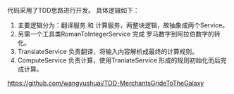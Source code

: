 代码采用了TDD思路进行开发。
具体逻辑如下：
 1. 主要逻辑分为：翻译服务 和 计算服务，两整块逻辑，故抽象成两个Service。 
 2. 另需一个工具类RomanToIntegerService 完成 罗马数字到阿拉伯数字的转化。
 3. TranslateService 负责翻译，将输入内容解析成最终的计算规则。
 4. ComputeService 负责计算，使用TranlateService 形成的规则初始化而后完成计算。


https://github.com/wangyushuai/TDD-MerchantsGrideToTheGalaxy
 
 
 